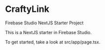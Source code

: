 # CraftyLink

Firebase Studio NextJS Starter Project

This is a NextJS starter in Firebase Studio.

To get started, take a look at src/app/page.tsx.
